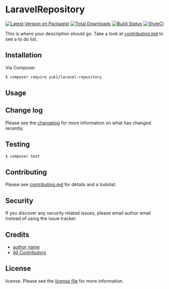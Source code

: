 # LaravelRepository

[![Latest Version on Packagist][ico-version]][link-packagist]
[![Total Downloads][ico-downloads]][link-downloads]
[![Build Status][ico-travis]][link-travis]
[![StyleCI][ico-styleci]][link-styleci]

This is where your description should go. Take a look at [contributing.md](contributing.md) to see a to do list.

## Installation

Via Composer

``` bash
$ composer require yuk1/laravel-repository
```

## Usage

## Change log

Please see the [changelog](changelog.md) for more information on what has changed recently.

## Testing

``` bash
$ composer test
```

## Contributing

Please see [contributing.md](contributing.md) for details and a todolist.

## Security

If you discover any security related issues, please email author email instead of using the issue tracker.

## Credits

- [author name][link-author]
- [All Contributors][link-contributors]

## License

license. Please see the [license file](license.md) for more information.

[ico-version]: https://img.shields.io/packagist/v/yuk1/laravel-repository.svg?style=flat-square
[ico-downloads]: https://img.shields.io/packagist/dt/yuk1/laravel-repository.svg?style=flat-square
[ico-travis]: https://img.shields.io/travis/yuk1/laravel-repository/master.svg?style=flat-square
[ico-styleci]: https://styleci.io/repos/12345678/shield

[link-packagist]: https://packagist.org/packages/yuk1/laravel-repository
[link-downloads]: https://packagist.org/packages/yuk1/laravel-repository
[link-travis]: https://travis-ci.org/yuk1/laravel-repository
[link-styleci]: https://styleci.io/repos/12345678
[link-author]: https://github.com/yuk1
[link-contributors]: ../../contributors

